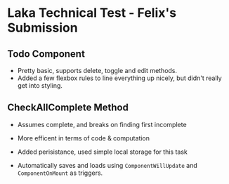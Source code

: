 # Laka Technical Test - Felix's Submission

## Todo Component
- Pretty basic, supports delete, toggle and edit methods.
- Added a few flexbox rules to line everything up nicely, but didn't really get into styling.

## CheckAllComplete Method
- Assumes complete, and breaks on finding first incomplete
- More efficent in terms of code & computation 

- Added perisistance, used simple local storage for this task
- Automatically saves and loads using `ComponentWillUpdate` and `ComponentOnMount` as triggers.
